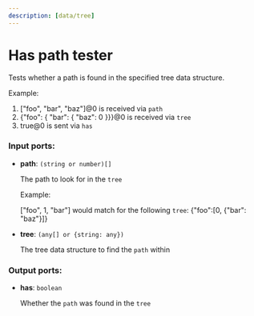 ```yaml
---
description: [data/tree]
---
```


# Has path tester

Tests whether a path is found in the specified tree data structure.

Example:
1. ["foo", "bar", "baz"]@0 is received via `path`
2. {"foo": { "bar": { "baz": 0 }}}@0 is received via `tree`
3. true@0 is sent via `has`

### Input ports:

* __path__: ` (string or number)[] `

    The path to look for in the `tree`
    
    Example:
    
    ["foo", 1, "bar"] would match for the following `tree`:
    {"foo":[0, {"bar": "baz"}]}


* __tree__: ` (any[] or {string: any}) `

    The tree data structure to find the `path` within

### Output ports:

* __has__: ` boolean `

    Whether the `path` was found in the `tree`

